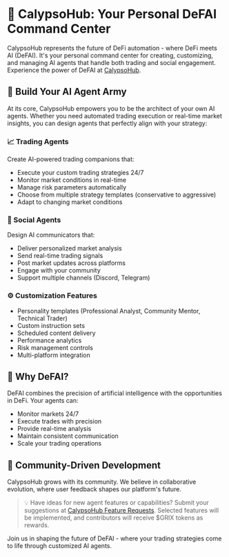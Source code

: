 # 🌊 CalypsoHub: Your Personal DeFAI Command Center

CalypsoHub represents the future of DeFi automation - where DeFi meets AI (DeFAI). It's your personal command center for creating, customizing, and managing AI agents that handle both trading and social engagement. Experience the power of DeFAI at [CalypsoHub](https://app.grix.finance/calypso/lobby).

## 🤖 Build Your AI Agent Army

At its core, CalypsoHub empowers you to be the architect of your own AI agents. Whether you need automated trading execution or real-time market insights, you can design agents that perfectly align with your strategy:

### 📈 Trading Agents

Create AI-powered trading companions that:

- Execute your custom trading strategies 24/7
- Monitor market conditions in real-time
- Manage risk parameters automatically
- Choose from multiple strategy templates (conservative to aggressive)
- Adapt to changing market conditions

### 💬 Social Agents

Design AI communicators that:

- Deliver personalized market analysis
- Send real-time trading signals
- Post market updates across platforms
- Engage with your community
- Support multiple channels (Discord, Telegram)

### ⚙️ Customization Features

- Personality templates (Professional Analyst, Community Mentor, Technical Trader)
- Custom instruction sets
- Scheduled content delivery
- Performance analytics
- Risk management controls
- Multi-platform integration

## 🎯 Why DeFAI?

DeFAI combines the precision of artificial intelligence with the opportunities in DeFi. Your agents can:

- Monitor markets 24/7
- Execute trades with precision
- Provide real-time analysis
- Maintain consistent communication
- Scale your trading operations

## 🤝 Community-Driven Development

CalypsoHub grows with its community. We believe in collaborative evolution, where user feedback shapes our platform's future.

> 💡 Have ideas for new agent features or capabilities? Submit your suggestions at [CalypsoHub Feature Requests](https://app.grix.finance/calypso/feature-requests). Selected features will be implemented, and contributors will receive $GRIX tokens as rewards.

Join us in shaping the future of DeFAI - where your trading strategies come to life through customized AI agents.
